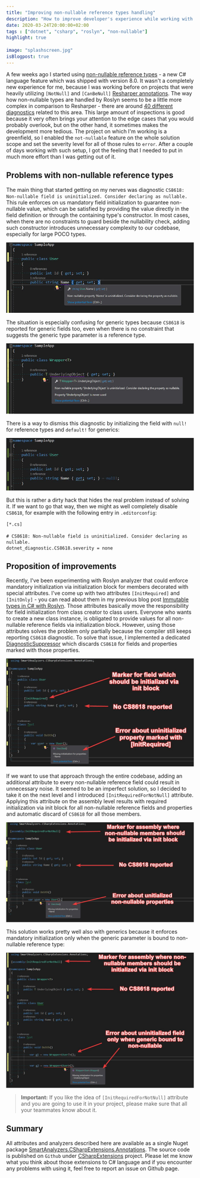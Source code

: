 ```yaml
---
title: "Improving non-nullable reference types handling"
description: "How to improve developer's experience while working with non-nullable references"
date: 2020-03-24T20:00:00+02:00
tags : ["dotnet", "csharp", "roslyn", "non-nullable"]
highlight: true

image: "splashscreen.jpg"
isBlogpost: true
---
```


A few weeks ago I started using [non-nullable reference types](/post/non-nullable-references-in-dotnet-core/) - a new C# language feature which was shipped with version 8.0. It wasn't a completely new experience for me, because I was working before on projects that were heavily utilizing `[NotNull]` and `[CanBeNull]` [Resharper annotations](http://localhost:1313/post/hunt-your-bugs-design-time/). The way how non-nullable types are handled by Roslyn seems to be a little more complex in comparison to Resharper - there are around [40 different diagnostics](https://gist.github.com/cezarypiatek/f56c671c6f634aab285a88095488c1de) related to this area. This large amount of inspections is good because it very often brings your attention to the edge cases that you would probably overlook, but on the other hand, it sometimes makes the development more tedious. The project on which I'm working is a greenfield, so I enabled the `not-nullable` feature on the whole solution scope and set the severity level for all of those rules to `error`. After a couple of days working with such setup, I got the feeling that I needed to put in much more effort than I was getting out of it.


## Problems with non-nullable reference types

The main thing that started getting on my nerves was diagnostic `CS8618: Non-nullable field is uninitialized. Consider declaring as nullable.` This rule enforces on us mandatory field initialization to guarantee non-nullable value, which can be satisfied by providing the value directly in the field definition or through the containing type's constructor. In most cases, when there are no constraints to guard beside the nullability check, adding such constructor introduces unnecessary complexity to our codebase, especially for large POCO types.

![](not_initialized.jpg)

The situation is especially confusing for generic types because `CS8618` is reported for generic fields too, even when there is no constraint that suggests the generic type parameter is a reference type.

![](generics.jpg)

There is a way to dismiss this diagnostic by initializing the field with `null!` for reference types and `default!` for generics:

![](initialization_hack.jpg)

But this is rather a dirty hack that hides the real problem instead of solving it. If we want to go that way, then we might as well completely disable `CS8618`, for example with the following entry in `.editorconfig`:

```editorconfig
[*.cs]

# CS8618: Non-nullable field is uninitialized. Consider declaring as nullable.
dotnet_diagnostic.CS8618.severity = none
```


## Proposition of improvements

Recently, I've been experimenting with Roslyn analyzer that could enforce mandatory initialization via initialization block for members decorated with special attributes. I've come up with two attributes `[InitRequired]` and `[InitOnly]` - you can read about them in my previous blog post [Immutable types in C# with Roslyn](/post/immutable-types-with-roslyn/). Those attributes basically move the responsibility for field initialization from class creator to class users. Everyone who wants to create a new class instance, is obligated to provide values for all non-nullable reference fields via initialization block. However, using those attributes solves the problem only partially because the compiler still keeps reporting `CS8618` diagnostic. To solve that issue, I implemented a dedicated [DiagnosticSuppressor](https://docs.microsoft.com/en-us/dotnet/api/microsoft.codeanalysis.diagnostics.diagnosticsuppressor?view=roslyn-dotnet) which discards `CS8618` for fields and properties marked with those properties. 

![](init_required_improved.jpg)

If we want to use that approach through the entire codebase, adding an additional attribute to every non-nullable reference field could result in unnecessary noise. It seemed to be an imperfect solution, so I decided to take it on the next level and I introduced `[InitRequiredForNotNull]` attribute. Applying this attribute on the assembly level results with required initialization via init block for all non-nullable reference fields and properties and automatic discard of `CS8618` for all those members.

![](non_nullable_improved.jpg)

This solution works pretty well also with generics because it enforces mandatory initialization only when the generic parameter is bound to non-nullable reference type:

![](generics_improved.jpg)


> **Important:** If you like the idea of `[InitRequiredForNotNull]` attribute and you are going to use it in your project, please make sure that all your teammates know about it.



## Summary

All attributes and analyzers described here are available as a single Nuget package [SmartAnalyzers.CSharpExtensions.Annotations](https://www.nuget.org/packages/SmartAnalyzers.CSharpExtensions.Annotations/). The source code is published on `Github` under [CSharpExtensions](https://github.com/cezarypiatek/CSharpExtensions) project. Please let me know what you think about those extensions to C# language and if you encounter any problems with using it, feel free to report an issue on Github page.
